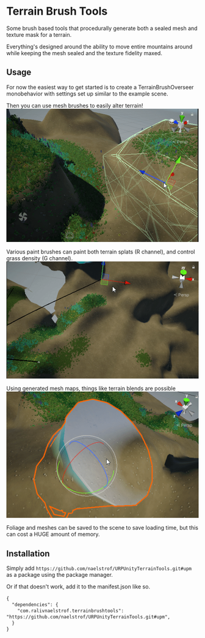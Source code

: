 # Terrain Brush Tools

Some brush based tools that procedurally generate both a sealed mesh and texture mask for a terrain.

Everything's designed around the ability to move entire mountains around while keeping the mesh sealed and the texture fidelity maxed.

## Usage

For now the easiest way to get started is to create a TerrainBrushOverseer monobehavior with settings set up similar to the example scene.

Then you can use mesh brushes to easily alter terrain!
![meshbrush preview](meshbrush_preview.gif)

Various paint brushes can paint both terrain splats (R channel), and control grass density (G channel).
![catmullbrush preview](catmullbrush_preview.gif)

Using generated mesh maps, things like terrain blends are possible
![meshblend preview](meshblend_preview.gif)

Foliage and meshes can be saved to the scene to save loading time, but this can cost a HUGE amount of memory.

## Installation

Simply add `https://github.com/naelstrof/URPUnityTerrainTools.git#upm` as a package using the package manager.

Or if that doesn't work, add it to the manifest.json like so.

```
{
  "dependencies": {
    "com.ralivnaelstrof.terrainbrushtools": "https://github.com/naelstrof/URPUnityTerrainTools.git#upm",
  }
}
```
